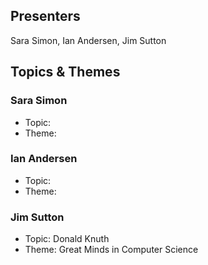 ## Presenters

Sara Simon, Ian Andersen, Jim Sutton

## Topics & Themes

### Sara Simon

* Topic: 
* Theme: 

### Ian Andersen

* Topic: 
* Theme: 

### Jim Sutton

* Topic: Donald Knuth
* Theme: Great Minds in Computer Science
